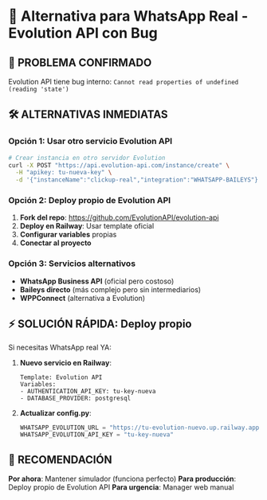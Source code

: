 # 🚨 Alternativa para WhatsApp Real - Evolution API con Bug

## 📱 **PROBLEMA CONFIRMADO**
Evolution API tiene bug interno: `Cannot read properties of undefined (reading 'state')`

## 🛠️ **ALTERNATIVAS INMEDIATAS**

### **Opción 1: Usar otro servicio Evolution API**
```bash
# Crear instancia en otro servidor Evolution
curl -X POST "https://api.evolution-api.com/instance/create" \
  -H "apikey: tu-nueva-key" \
  -d '{"instanceName":"clickup-real","integration":"WHATSAPP-BAILEYS"}'
```

### **Opción 2: Deploy propio de Evolution API**
1. **Fork del repo**: https://github.com/EvolutionAPI/evolution-api
2. **Deploy en Railway**: Usar template oficial
3. **Configurar variables** propias
4. **Conectar al proyecto**

### **Opción 3: Servicios alternativos**
- **WhatsApp Business API** (oficial pero costoso)
- **Baileys directo** (más complejo pero sin intermediarios)
- **WPPConnect** (alternativa a Evolution)

## ⚡ **SOLUCIÓN RÁPIDA: Deploy propio**

Si necesitas WhatsApp real YA:

1. **Nuevo servicio en Railway**:
   ```
   Template: Evolution API
   Variables: 
   - AUTHENTICATION_API_KEY: tu-key-nueva
   - DATABASE_PROVIDER: postgresql
   ```

2. **Actualizar config.py**:
   ```python
   WHATSAPP_EVOLUTION_URL = "https://tu-evolution-nuevo.up.railway.app"
   WHATSAPP_EVOLUTION_API_KEY = "tu-key-nueva"
   ```

## 🎯 **RECOMENDACIÓN**

**Por ahora**: Mantener simulador (funciona perfecto)
**Para producción**: Deploy propio de Evolution API
**Para urgencia**: Manager web manual

